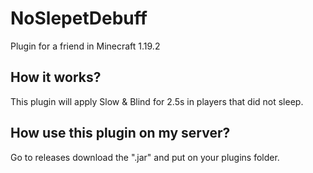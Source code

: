 # NoSlepetDebuff
Plugin for a friend in Minecraft 1.19.2
## How it works?
This plugin will apply Slow & Blind for 2.5s in players that did not sleep.
## How use this plugin on my server?
Go to releases download the ".jar" and put on your plugins folder.
